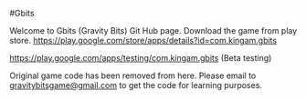#Gbits

Welcome to Gbits (Gravity Bits) Git Hub page. Download the game from play store. https://play.google.com/store/apps/details?id=com.kingam.gbits

https://play.google.com/apps/testing/com.kingam.gbits (Beta testing)

Original game code has been removed from here. Please email to gravitybitsgame@gmail.com to get the code for learning purposes.

